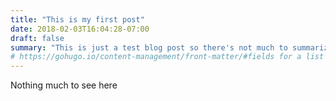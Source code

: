 ```yaml
---
title: "This is my first post"
date: 2018-02-03T16:04:28-07:00
draft: false
summary: "This is just a test blog post so there's not much to summarize."
# https://gohugo.io/content-management/front-matter/#fields for a list of potential fields
---
```


Nothing much to see here
